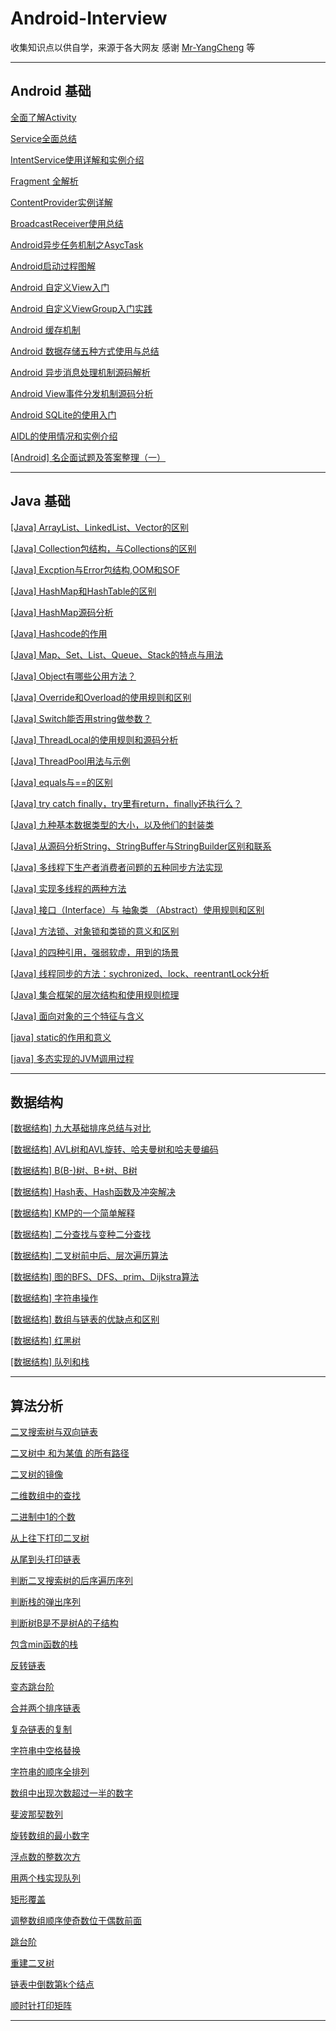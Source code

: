 ﻿# Android-Interview

收集知识点以供自学，来源于各大网友
感谢 [Mr-YangCheng][1] 等

----------
## Android 基础

[全面了解Activity][2]

[Service全面总结][3]

[IntentService使用详解和实例介绍][4]

[Fragment 全解析][5]

[ContentProvider实例详解][6]

[BroadcastReceiver使用总结][7]

[Android异步任务机制之AsycTask][8]

[Android启动过程图解][9]

[Android 自定义View入门][10]

[Android 自定义ViewGroup入门实践][11]

[Android 缓存机制][12]

[Android 数据存储五种方式使用与总结][13]

[Android 异步消息处理机制源码解析][14]

[Android View事件分发机制源码分析][15]

[Android SQLite的使用入门][16]

[AIDL的使用情况和实例介绍][17]

[[Android] 名企面试题及答案整理（一）][18]

----------

## Java 基础

[[Java] ArrayList、LinkedList、Vector的区别][19]

[[Java] Collection包结构，与Collections的区别][20]

[[Java] Excption与Error包结构,OOM和SOF][21]

[[Java] HashMap和HashTable的区别][22]

[[Java] HashMap源码分析][23]

[[Java] Hashcode的作用][24]

[[Java] Map、Set、List、Queue、Stack的特点与用法][25]

[[Java] Object有哪些公用方法？][26]

[[Java] Override和Overload的使用规则和区别][27]

[[Java] Switch能否用string做参数？][28]

[[Java] ThreadLocal的使用规则和源码分析][29]

[[Java] ThreadPool用法与示例][30]

[[Java] equals与==的区别][31]

[[Java] try catch finally，try里有return，finally还执行么？][32]

[[Java] 九种基本数据类型的大小，以及他们的封装类][33]

[[Java] 从源码分析String、StringBuffer与StringBuilder区别和联系][34]

[[Java] 多线程下生产者消费者问题的五种同步方法实现][35]

[[Java] 实现多线程的两种方法][36]

[[Java] 接口（Interface）与 抽象类 （Abstract）使用规则和区别][37]

[[Java] 方法锁、对象锁和类锁的意义和区别][38]

[[Java] 的四种引用，强弱软虚，用到的场景][39]

[[Java] 线程同步的方法：sychronized、lock、reentrantLock分析][40]

[[Java] 集合框架的层次结构和使用规则梳理][41]

[[Java] 面向对象的三个特征与含义][42]

[[java] static的作用和意义][43]

[[java] 多态实现的JVM调用过程][44]

----------

## 数据结构

[[数据结构] 九大基础排序总结与对比][45]

[[数据结构] AVL树和AVL旋转、哈夫曼树和哈夫曼编码][46]

[[数据结构] B(B-)树、B+树、B树][47]

[[数据结构] Hash表、Hash函数及冲突解决][48]

[[数据结构] KMP的一个简单解释][49]

[[数据结构] 二分查找与变种二分查找][50]

[[数据结构] 二叉树前中后、层次遍历算法][51]

[[数据结构] 图的BFS、DFS、prim、Dijkstra算法][52]

[[数据结构] 字符串操作][53]

[[数据结构] 数组与链表的优缺点和区别][54]

[[数据结构] 红黑树][55]

[[数据结构] 队列和栈][56]

----------

## 算法分析

[二叉搜索树与双向链表][57]

[二叉树中 和为某值 的所有路径][58]

[二叉树的镜像][59]

[二维数组中的查找][60]

[二进制中1的个数][61]

[从上往下打印二叉树][62]

[从尾到头打印链表][63]

[判断二叉搜索树的后序遍历序列][64]

[判断栈的弹出序列][65]

[判断树B是不是树A的子结构][66]

[包含min函数的栈][67]

[反转链表][68]

[变态跳台阶][69]

[合并两个排序链表][70]

[复杂链表的复制][71]

[字符串中空格替换][72]

[字符串的顺序全排列][73]

[数组中出现次数超过一半的数字][74]

[斐波那契数列][75]

[旋转数组的最小数字][76]

[浮点数的整数次方][77]

[用两个栈实现队列][78]

[矩形覆盖][79]

[调整数组顺序使奇数位于偶数前面][80]

[跳台阶][81]

[重建二叉树][82]

[链表中倒数第k个结点][83]

[顺时针打印矩阵][84]

----------


  [1]: https://github.com/Mr-YangCheng/ForAndroidInterview
  [2]: https://github.com/LuckyTerry/Android-Interview/blob/master/Android/%E5%85%A8%E9%9D%A2%E4%BA%86%E8%A7%A3Activity.md
  [3]: https://github.com/LuckyTerry/Android-Interview/blob/master/Android/Service%E5%85%A8%E9%9D%A2%E6%80%BB%E7%BB%93.md
  [4]: https://github.com/LuckyTerry/Android-Interview/blob/master/Android/IntentService%E4%BD%BF%E7%94%A8%E8%AF%A6%E8%A7%A3%E5%92%8C%E5%AE%9E%E4%BE%8B%E4%BB%8B%E7%BB%8D.md
  [5]: https://github.com/LuckyTerry/Android-Interview/blob/master/Android/Fragment%20%E5%85%A8%E8%A7%A3%E6%9E%90.md
  [6]: https://github.com/LuckyTerry/Android-Interview/blob/master/Android/ContentProvider%E5%AE%9E%E4%BE%8B%E8%AF%A6%E8%A7%A3.md
  [7]: https://github.com/LuckyTerry/Android-Interview/blob/master/Android/BroadcastReceiver%E4%BD%BF%E7%94%A8%E6%80%BB%E7%BB%93.md
  [8]: https://github.com/LuckyTerry/Android-Interview/blob/master/Android/Android%E5%BC%82%E6%AD%A5%E4%BB%BB%E5%8A%A1%E6%9C%BA%E5%88%B6%E4%B9%8BAsycTask.md
  [9]: https://github.com/LuckyTerry/Android-Interview/blob/master/Android/Android%E5%90%AF%E5%8A%A8%E8%BF%87%E7%A8%8B%E5%9B%BE%E8%A7%A3.md
  [10]: https://github.com/LuckyTerry/Android-Interview/blob/master/Android/Android%20%E8%87%AA%E5%AE%9A%E4%B9%89View%E5%85%A5%E9%97%A8.md
  [11]: https://github.com/LuckyTerry/Android-Interview/blob/master/Android/Android%20%E8%87%AA%E5%AE%9A%E4%B9%89ViewGroup%E5%85%A5%E9%97%A8%E5%AE%9E%E8%B7%B5.md
  [12]: https://github.com/LuckyTerry/Android-Interview/blob/master/Android/Android%20%E7%BC%93%E5%AD%98%E6%9C%BA%E5%88%B6.md
  [13]: https://github.com/LuckyTerry/Android-Interview/blob/master/Android/Android%20%E6%95%B0%E6%8D%AE%E5%AD%98%E5%82%A8%E4%BA%94%E7%A7%8D%E6%96%B9%E5%BC%8F%E4%BD%BF%E7%94%A8%E4%B8%8E%E6%80%BB%E7%BB%93.md
  [14]: https://github.com/LuckyTerry/Android-Interview/blob/master/Android/Android%20%E5%BC%82%E6%AD%A5%E6%B6%88%E6%81%AF%E5%A4%84%E7%90%86%E6%9C%BA%E5%88%B6%EF%BC%88Handler%20%E3%80%81%20Looper%20%E3%80%81MessageQueue%EF%BC%89%E6%BA%90%E7%A0%81%E8%A7%A3%E6%9E%90.md
  [15]: https://github.com/LuckyTerry/Android-Interview/blob/master/Android/Android%20View%E4%BA%8B%E4%BB%B6%E5%88%86%E5%8F%91%E6%9C%BA%E5%88%B6%E6%BA%90%E7%A0%81%E5%88%86%E6%9E%90.md
  [16]: https://github.com/LuckyTerry/Android-Interview/blob/master/Android/Android%20SQLite%E7%9A%84%E4%BD%BF%E7%94%A8%E5%85%A5%E9%97%A8.md
  [17]: https://github.com/LuckyTerry/Android-Interview/blob/master/Android/AIDL%E7%9A%84%E4%BD%BF%E7%94%A8%E6%83%85%E5%86%B5%E5%92%8C%E5%AE%9E%E4%BE%8B%E4%BB%8B%E7%BB%8D.md
  [18]: https://github.com/LuckyTerry/Android-Interview/blob/master/Android/Android%20%E5%90%8D%E4%BC%81%E9%9D%A2%E8%AF%95%E9%A2%98%E5%8F%8A%E7%AD%94%E6%A1%88%E6%95%B4%E7%90%86%EF%BC%88%E4%B8%80%EF%BC%89.md
  [19]: https://github.com/LuckyTerry/Android-Interview/blob/master/Java/%5BJava%5D%20ArrayList%E3%80%81LinkedList%E3%80%81Vector%E7%9A%84%E5%8C%BA%E5%88%AB.md
  [20]: https://github.com/LuckyTerry/Android-Interview/blob/master/Java/%5BJava%5D%20Collection%E5%8C%85%E7%BB%93%E6%9E%84%EF%BC%8C%E4%B8%8ECollections%E7%9A%84%E5%8C%BA%E5%88%AB.md
  [21]: https://github.com/LuckyTerry/Android-Interview/blob/master/Java/%5BJava%5D%20Excption%E4%B8%8EError%E5%8C%85%E7%BB%93%E6%9E%84,OOM%E5%92%8CSOF.md
  [22]: https://github.com/LuckyTerry/Android-Interview/blob/master/Java/%5BJava%5D%20HashMap%E5%92%8CHashTable%E7%9A%84%E5%8C%BA%E5%88%AB.md
  [23]: https://github.com/LuckyTerry/Android-Interview/blob/master/Java/%5BJava%5D%20HashMap%E6%BA%90%E7%A0%81%E5%88%86%E6%9E%90.md
  [24]: https://github.com/LuckyTerry/Android-Interview/blob/master/Java/%5BJava%5D%20Hashcode%E7%9A%84%E4%BD%9C%E7%94%A8.md
  [25]: https://github.com/LuckyTerry/Android-Interview/blob/master/Java/%5BJava%5D%20Map%E3%80%81Set%E3%80%81List%E3%80%81Queue%E3%80%81Stack%E7%9A%84%E7%89%B9%E7%82%B9%E4%B8%8E%E7%94%A8%E6%B3%95.md
  [26]: https://github.com/LuckyTerry/Android-Interview/blob/master/Java/%5BJava%5D%20Object%E6%9C%89%E5%93%AA%E4%BA%9B%E5%85%AC%E7%94%A8%E6%96%B9%E6%B3%95%EF%BC%9F.md
  [27]: https://github.com/LuckyTerry/Android-Interview/blob/master/Java/%5BJava%5D%20Override%E5%92%8COverload%E7%9A%84%E4%BD%BF%E7%94%A8%E8%A7%84%E5%88%99%E5%92%8C%E5%8C%BA%E5%88%AB.md
  [28]: https://github.com/LuckyTerry/Android-Interview/blob/master/Java/%5BJava%5D%20Switch%E8%83%BD%E5%90%A6%E7%94%A8string%E5%81%9A%E5%8F%82%E6%95%B0%EF%BC%9F.md
  [29]: https://github.com/LuckyTerry/Android-Interview/blob/master/Java/%5BJava%5D%20ThreadLocal%E7%9A%84%E4%BD%BF%E7%94%A8%E8%A7%84%E5%88%99%E5%92%8C%E6%BA%90%E7%A0%81%E5%88%86%E6%9E%90.md
  [30]: https://github.com/LuckyTerry/Android-Interview/blob/master/Java/%5BJava%5D%20ThreadPool%E7%94%A8%E6%B3%95%E4%B8%8E%E7%A4%BA%E4%BE%8B.md
  [31]: https://github.com/LuckyTerry/Android-Interview/blob/master/Java/%5BJava%5D%20equals%E4%B8%8E==%E7%9A%84%E5%8C%BA%E5%88%AB.md
  [32]: https://github.com/LuckyTerry/Android-Interview/blob/master/Java/%5BJava%5D%20try%20catch%20finally%EF%BC%8Ctry%E9%87%8C%E6%9C%89return%EF%BC%8Cfinally%E8%BF%98%E6%89%A7%E8%A1%8C%E4%B9%88%EF%BC%9F.md
  [33]: https://github.com/LuckyTerry/Android-Interview/blob/master/Java/%5BJava%5D%20%E4%B9%9D%E7%A7%8D%E5%9F%BA%E6%9C%AC%E6%95%B0%E6%8D%AE%E7%B1%BB%E5%9E%8B%E7%9A%84%E5%A4%A7%E5%B0%8F%EF%BC%8C%E4%BB%A5%E5%8F%8A%E4%BB%96%E4%BB%AC%E7%9A%84%E5%B0%81%E8%A3%85%E7%B1%BB.md
  [34]: https://github.com/LuckyTerry/Android-Interview/blob/master/Java/%5BJava%5D%20%E4%BB%8E%E6%BA%90%E7%A0%81%E5%88%86%E6%9E%90String%E3%80%81StringBuffer%E4%B8%8EStringBuilder%E5%8C%BA%E5%88%AB%E5%92%8C%E8%81%94%E7%B3%BB.md
  [35]: https://github.com/LuckyTerry/Android-Interview/blob/master/Java/%5BJava%5D%20%E5%A4%9A%E7%BA%BF%E7%A8%8B%E4%B8%8B%E7%94%9F%E4%BA%A7%E8%80%85%E6%B6%88%E8%B4%B9%E8%80%85%E9%97%AE%E9%A2%98%E7%9A%84%E4%BA%94%E7%A7%8D%E5%90%8C%E6%AD%A5%E6%96%B9%E6%B3%95%E5%AE%9E%E7%8E%B0.md
  [36]: https://github.com/LuckyTerry/Android-Interview/blob/master/Java/%5BJava%5D%20%E5%AE%9E%E7%8E%B0%E5%A4%9A%E7%BA%BF%E7%A8%8B%E7%9A%84%E4%B8%A4%E7%A7%8D%E6%96%B9%E6%B3%95.md
  [37]: https://github.com/LuckyTerry/Android-Interview/blob/master/Java/%5BJava%5D%20%E6%8E%A5%E5%8F%A3%EF%BC%88Interface%EF%BC%89%E4%B8%8E%20%E6%8A%BD%E8%B1%A1%E7%B1%BB%20%EF%BC%88Abstract%EF%BC%89%E4%BD%BF%E7%94%A8%E8%A7%84%E5%88%99%E5%92%8C%E5%8C%BA%E5%88%AB.md
  [38]: https://github.com/LuckyTerry/Android-Interview/blob/master/Java/%5BJava%5D%20%E6%96%B9%E6%B3%95%E9%94%81%E3%80%81%E5%AF%B9%E8%B1%A1%E9%94%81%E5%92%8C%E7%B1%BB%E9%94%81%E7%9A%84%E6%84%8F%E4%B9%89%E5%92%8C%E5%8C%BA%E5%88%AB.md
  [39]: https://github.com/LuckyTerry/Android-Interview/blob/master/Java/%5BJava%5D%20%E7%9A%84%E5%9B%9B%E7%A7%8D%E5%BC%95%E7%94%A8%EF%BC%8C%E5%BC%BA%E5%BC%B1%E8%BD%AF%E8%99%9A%EF%BC%8C%E7%94%A8%E5%88%B0%E7%9A%84%E5%9C%BA%E6%99%AF.md
  [40]: https://github.com/LuckyTerry/Android-Interview/blob/master/Java/%5BJava%5D%20%E7%BA%BF%E7%A8%8B%E5%90%8C%E6%AD%A5%E7%9A%84%E6%96%B9%E6%B3%95%EF%BC%9Asychronized%E3%80%81lock%E3%80%81reentrantLock%E5%88%86%E6%9E%90.md
  [41]: https://github.com/LuckyTerry/Android-Interview/blob/master/Java/%5BJava%5D%20%E9%9B%86%E5%90%88%E6%A1%86%E6%9E%B6%E7%9A%84%E5%B1%82%E6%AC%A1%E7%BB%93%E6%9E%84%E5%92%8C%E4%BD%BF%E7%94%A8%E8%A7%84%E5%88%99%E6%A2%B3%E7%90%86.md
  [42]: https://github.com/LuckyTerry/Android-Interview/blob/master/Java/%5BJava%5D%20%E9%9D%A2%E5%90%91%E5%AF%B9%E8%B1%A1%E7%9A%84%E4%B8%89%E4%B8%AA%E7%89%B9%E5%BE%81%E4%B8%8E%E5%90%AB%E4%B9%89.md
  [43]: https://github.com/LuckyTerry/Android-Interview/blob/master/Java/%5Bjava%5D%20static%E7%9A%84%E4%BD%9C%E7%94%A8%E5%92%8C%E6%84%8F%E4%B9%89.md
  [44]: https://github.com/LuckyTerry/Android-Interview/blob/master/Java/%5Bjava%5D%20%E5%A4%9A%E6%80%81%E5%AE%9E%E7%8E%B0%E7%9A%84JVM%E8%B0%83%E7%94%A8%E8%BF%87%E7%A8%8B.md
  [45]: https://github.com/LuckyTerry/Android-Interview/blob/master/Data%20Structure/%5B%E6%95%B0%E6%8D%AE%E7%BB%93%E6%9E%84%5D%20%E4%B9%9D%E5%A4%A7%E5%9F%BA%E7%A1%80%E6%8E%92%E5%BA%8F%E6%80%BB%E7%BB%93%E4%B8%8E%E5%AF%B9%E6%AF%94.md
  [46]: https://github.com/LuckyTerry/Android-Interview/blob/master/Data%20Structure/%5B%E6%95%B0%E6%8D%AE%E7%BB%93%E6%9E%84%5D%20AVL%E6%A0%91%E5%92%8CAVL%E6%97%8B%E8%BD%AC%E3%80%81%E5%93%88%E5%A4%AB%E6%9B%BC%E6%A0%91%E5%92%8C%E5%93%88%E5%A4%AB%E6%9B%BC%E7%BC%96%E7%A0%81.md
  [47]: https://github.com/LuckyTerry/Android-Interview/blob/master/Data%20Structure/%5B%E6%95%B0%E6%8D%AE%E7%BB%93%E6%9E%84%5D%20B%28B-%29%E6%A0%91%E3%80%81B+%E6%A0%91%E3%80%81B%E6%A0%91.md
  [48]: https://github.com/LuckyTerry/Android-Interview/blob/master/Data%20Structure/%5B%E6%95%B0%E6%8D%AE%E7%BB%93%E6%9E%84%5D%20Hash%E8%A1%A8%E3%80%81Hash%E5%87%BD%E6%95%B0%E5%8F%8A%E5%86%B2%E7%AA%81%E8%A7%A3%E5%86%B3.md
  [49]: https://github.com/LuckyTerry/Android-Interview/blob/master/Data%20Structure/%5B%E6%95%B0%E6%8D%AE%E7%BB%93%E6%9E%84%5D%20KMP%E7%9A%84%E4%B8%80%E4%B8%AA%E7%AE%80%E5%8D%95%E8%A7%A3%E9%87%8A.md
  [50]: https://github.com/LuckyTerry/Android-Interview/blob/master/Data%20Structure/%5B%E6%95%B0%E6%8D%AE%E7%BB%93%E6%9E%84%5D%20%E4%BA%8C%E5%88%86%E6%9F%A5%E6%89%BE%E4%B8%8E%E5%8F%98%E7%A7%8D%E4%BA%8C%E5%88%86%E6%9F%A5%E6%89%BE.md
  [51]: https://github.com/LuckyTerry/Android-Interview/blob/master/Data%20Structure/%5B%E6%95%B0%E6%8D%AE%E7%BB%93%E6%9E%84%5D%20%E4%BA%8C%E5%8F%89%E6%A0%91%E5%89%8D%E4%B8%AD%E5%90%8E%E3%80%81%E5%B1%82%E6%AC%A1%E9%81%8D%E5%8E%86%E7%AE%97%E6%B3%95.md
  [52]: https://github.com/LuckyTerry/Android-Interview/blob/master/Data%20Structure/%5B%E6%95%B0%E6%8D%AE%E7%BB%93%E6%9E%84%5D%20%E5%9B%BE%E7%9A%84BFS%E3%80%81DFS%E3%80%81prim%E3%80%81Dijkstra%E7%AE%97%E6%B3%95.md
  [53]: https://github.com/LuckyTerry/Android-Interview/blob/master/Data%20Structure/%5B%E6%95%B0%E6%8D%AE%E7%BB%93%E6%9E%84%5D%20%E5%AD%97%E7%AC%A6%E4%B8%B2%E6%93%8D%E4%BD%9C.md
  [54]: https://github.com/LuckyTerry/Android-Interview/blob/master/Data%20Structure/%5B%E6%95%B0%E6%8D%AE%E7%BB%93%E6%9E%84%5D%20%E6%95%B0%E7%BB%84%E4%B8%8E%E9%93%BE%E8%A1%A8%E7%9A%84%E4%BC%98%E7%BC%BA%E7%82%B9%E5%92%8C%E5%8C%BA%E5%88%AB.md
  [55]: https://github.com/LuckyTerry/Android-Interview/blob/master/Data%20Structure/%5B%E6%95%B0%E6%8D%AE%E7%BB%93%E6%9E%84%5D%20%E7%BA%A2%E9%BB%91%E6%A0%91.md
  [56]: https://github.com/LuckyTerry/Android-Interview/blob/master/Data%20Structure/%5B%E6%95%B0%E6%8D%AE%E7%BB%93%E6%9E%84%5D%20%E9%98%9F%E5%88%97%E5%92%8C%E6%A0%88.md
  [57]: https://github.com/LuckyTerry/Android-Interview/blob/master/Algorithm%20Analysis/%E4%BA%8C%E5%8F%89%E6%90%9C%E7%B4%A2%E6%A0%91%E4%B8%8E%E5%8F%8C%E5%90%91%E9%93%BE%E8%A1%A8.md
  [58]: https://github.com/LuckyTerry/Android-Interview/blob/master/Algorithm%20Analysis/%E4%BA%8C%E5%8F%89%E6%A0%91%E4%B8%AD%20%E5%92%8C%E4%B8%BA%E6%9F%90%E5%80%BC%20%E7%9A%84%E6%89%80%E6%9C%89%E8%B7%AF%E5%BE%84.md
  [59]: https://github.com/LuckyTerry/Android-Interview/blob/master/Algorithm%20Analysis/%E4%BA%8C%E5%8F%89%E6%A0%91%E7%9A%84%E9%95%9C%E5%83%8F.md
  [60]: https://github.com/LuckyTerry/Android-Interview/blob/master/Algorithm%20Analysis/%E4%BA%8C%E7%BB%B4%E6%95%B0%E7%BB%84%E4%B8%AD%E7%9A%84%E6%9F%A5%E6%89%BE.md
  [61]: https://github.com/LuckyTerry/Android-Interview/blob/master/Algorithm%20Analysis/%E4%BA%8C%E8%BF%9B%E5%88%B6%E4%B8%AD1%E7%9A%84%E4%B8%AA%E6%95%B0.md
  [62]: https://github.com/LuckyTerry/Android-Interview/blob/master/Algorithm%20Analysis/%E4%BB%8E%E4%B8%8A%E5%BE%80%E4%B8%8B%E6%89%93%E5%8D%B0%E4%BA%8C%E5%8F%89%E6%A0%91.md
  [63]: https://github.com/LuckyTerry/Android-Interview/blob/master/Algorithm%20Analysis/%E4%BB%8E%E5%B0%BE%E5%88%B0%E5%A4%B4%E6%89%93%E5%8D%B0%E9%93%BE%E8%A1%A8.md
  [64]: https://github.com/LuckyTerry/Android-Interview/blob/master/Algorithm%20Analysis/%E5%88%A4%E6%96%AD%E4%BA%8C%E5%8F%89%E6%90%9C%E7%B4%A2%E6%A0%91%E7%9A%84%E5%90%8E%E5%BA%8F%E9%81%8D%E5%8E%86%E5%BA%8F%E5%88%97.md
  [65]: https://github.com/LuckyTerry/Android-Interview/blob/master/Algorithm%20Analysis/%E5%88%A4%E6%96%AD%E6%A0%88%E7%9A%84%E5%BC%B9%E5%87%BA%E5%BA%8F%E5%88%97.md
  [66]: https://github.com/LuckyTerry/Android-Interview/blob/master/Algorithm%20Analysis/%E5%88%A4%E6%96%AD%E6%A0%91B%E6%98%AF%E4%B8%8D%E6%98%AF%E6%A0%91A%E7%9A%84%E5%AD%90%E7%BB%93%E6%9E%84.md
  [67]: https://github.com/LuckyTerry/Android-Interview/blob/master/Algorithm%20Analysis/%E5%8C%85%E5%90%ABmin%E5%87%BD%E6%95%B0%E7%9A%84%E6%A0%88.md
  [68]: https://github.com/LuckyTerry/Android-Interview/blob/master/Algorithm%20Analysis/%E5%8F%8D%E8%BD%AC%E9%93%BE%E8%A1%A8.md
  [69]: https://github.com/LuckyTerry/Android-Interview/blob/master/Algorithm%20Analysis/%E5%8F%98%E6%80%81%E8%B7%B3%E5%8F%B0%E9%98%B6.md
  [70]: https://github.com/LuckyTerry/Android-Interview/blob/master/Algorithm%20Analysis/%E5%90%88%E5%B9%B6%E4%B8%A4%E4%B8%AA%E6%8E%92%E5%BA%8F%E9%93%BE%E8%A1%A8.md
  [71]: https://github.com/LuckyTerry/Android-Interview/blob/master/Algorithm%20Analysis/%E5%A4%8D%E6%9D%82%E9%93%BE%E8%A1%A8%E7%9A%84%E5%A4%8D%E5%88%B6.md
  [72]: https://github.com/LuckyTerry/Android-Interview/blob/master/Algorithm%20Analysis/%E5%AD%97%E7%AC%A6%E4%B8%B2%E4%B8%AD%E7%A9%BA%E6%A0%BC%E6%9B%BF%E6%8D%A2.md
  [73]: https://github.com/LuckyTerry/Android-Interview/blob/master/Algorithm%20Analysis/%E5%AD%97%E7%AC%A6%E4%B8%B2%E7%9A%84%E9%A1%BA%E5%BA%8F%E5%85%A8%E6%8E%92%E5%88%97.md
  [74]: https://github.com/LuckyTerry/Android-Interview/blob/master/Algorithm%20Analysis/%E6%95%B0%E7%BB%84%E4%B8%AD%E5%87%BA%E7%8E%B0%E6%AC%A1%E6%95%B0%E8%B6%85%E8%BF%87%E4%B8%80%E5%8D%8A%E7%9A%84%E6%95%B0%E5%AD%97.md
  [75]: https://github.com/LuckyTerry/Android-Interview/blob/master/Algorithm%20Analysis/%E6%96%90%E6%B3%A2%E9%82%A3%E5%A5%91%E6%95%B0%E5%88%97.md
  [76]: https://github.com/LuckyTerry/Android-Interview/blob/master/Algorithm%20Analysis/%E6%97%8B%E8%BD%AC%E6%95%B0%E7%BB%84%E7%9A%84%E6%9C%80%E5%B0%8F%E6%95%B0%E5%AD%97.md
  [77]: https://github.com/LuckyTerry/Android-Interview/blob/master/Algorithm%20Analysis/%E6%B5%AE%E7%82%B9%E6%95%B0%E7%9A%84%E6%95%B4%E6%95%B0%E6%AC%A1%E6%96%B9.md
  [78]: https://github.com/LuckyTerry/Android-Interview/blob/master/Algorithm%20Analysis/%E7%94%A8%E4%B8%A4%E4%B8%AA%E6%A0%88%E5%AE%9E%E7%8E%B0%E9%98%9F%E5%88%97.md
  [79]: https://github.com/LuckyTerry/Android-Interview/blob/master/Algorithm%20Analysis/%E7%9F%A9%E5%BD%A2%E8%A6%86%E7%9B%96.md
  [80]: https://github.com/LuckyTerry/Android-Interview/blob/master/Algorithm%20Analysis/%E8%B0%83%E6%95%B4%E6%95%B0%E7%BB%84%E9%A1%BA%E5%BA%8F%E4%BD%BF%E5%A5%87%E6%95%B0%E4%BD%8D%E4%BA%8E%E5%81%B6%E6%95%B0%E5%89%8D%E9%9D%A2.md
  [81]: https://github.com/LuckyTerry/Android-Interview/blob/master/Algorithm%20Analysis/%E8%B7%B3%E5%8F%B0%E9%98%B6.md
  [82]: https://github.com/LuckyTerry/Android-Interview/blob/master/Algorithm%20Analysis/%E9%87%8D%E5%BB%BA%E4%BA%8C%E5%8F%89%E6%A0%91.md
  [83]: https://github.com/LuckyTerry/Android-Interview/blob/master/Algorithm%20Analysis/%E9%93%BE%E8%A1%A8%E4%B8%AD%E5%80%92%E6%95%B0%E7%AC%ACk%E4%B8%AA%E7%BB%93%E7%82%B9.md
  [84]: https://github.com/LuckyTerry/Android-Interview/blob/master/Algorithm%20Analysis/%E9%A1%BA%E6%97%B6%E9%92%88%E6%89%93%E5%8D%B0%E7%9F%A9%E9%98%B5.md
